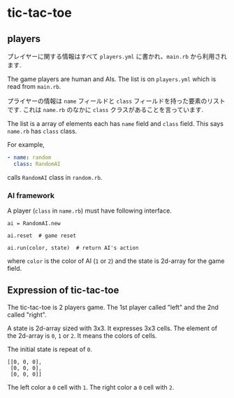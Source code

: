 # tic-tac-toe

## players

プレイヤーに関する情報はすべて `players.yml` に書かれ、`main.rb` から利用されます.

The game players are human and AIs.
The list is on `players.yml` which is read from `main.rb`.

プライヤーの情報は `name` フィールドと `class` フィールドを持った要素のリストです. これは `name.rb` のなかに `class` クラスがあることを言っています.

The list is a array of elements each has `name` field and `class` field.
This says `name.rb` has `class` class.

For example,

```yaml
- name: random
  class: RandomAI
```

calls `RandomAI` class in `random.rb`.

### AI framework

A player (`class` in `name.rb`) must have following interface.

```
ai = RandomAI.new

ai.reset  # game reset

ai.run(color, state)  # return AI's action
```

where
`color` is the color of AI (`1` or `2`)
and the state is 2d-array for the game field.

## Expression of tic-tac-toe

The tic-tac-toe is 2 players game.
The 1st player called "left"
and the 2nd called "right".

A state is 2d-array sized with 3x3.
It expresses 3x3 cells.
The element of the 2d-array is `0`, `1` or `2`.
It means the colors of cells.

The initial state is repeat of `0`.

```
[[0, 0, 0],
 [0, 0, 0],
 [0, 0, 0]]
```

The left color a `0` cell with `1`.
The right color a `0` cell with `2`.


